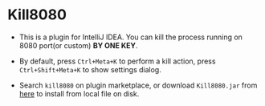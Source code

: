 Kill8080
============

* This is a plugin for IntelliJ IDEA. You can kill the process running on 8080 port(or custom) **BY ONE KEY**. 

* By default, press `Ctrl+Meta+K` to perform a kill action, press `Ctrl+Shift+Meta+K` to show settings dialog.  

* Search `kill8080` on plugin marketplace, or download `Kill8080.jar` from [here](https://github.com/QiaoJianCheng/Kill8080/raw/master/Kill8080.jar) to install from local file on disk. 